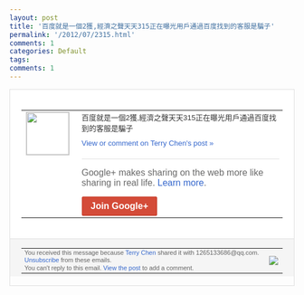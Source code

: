 ```yaml
---
layout: post
title: '百度就是一個2獲,經濟之聲天天315正在曝光用戶通過百度找到的客服是騙子'
permalink: '/2012/07/2315.html'
comments: 1
categories: Default
tags: 
comments: 1
---
```

<div style="border:solid 1px #dfdfdf;color:#686868;font:13px Arial"><div style="background-color:#fff;padding:20px;"><table cellpadding="0" cellspacing="0"><tr><td style="padding-right:15px;vertical-align:top"><a href="https://plus.google.com/_/notifications/emlink?emrecipient=109554455967099403328&amp;emid=CKC-ltqlibECFc7W5QodkFwAAA&amp;path=%2F108643996575278738906&amp;dt=1341723544761&amp;uob=8"><img height="75" src="https://lh3.googleusercontent.com/-KKRGTyJ5Bl0/AAAAAAAAAAI/AAAAAAAAEEY/jllxqER5dCk/s75-c-k-a/photo.jpg" style="border:solid 1px #cccccc;" width="75"/></a></td><td style="width:578px;color:#333;font:13px Arial;vertical-align:top;"><div style="padding-bottom:10px">百度就是一個2獲,經濟之聲天天315正在<wbr/>曝光用戶通過百度找到的客服是騙子</div><a href="https://plus.google.com/_/notifications/emlink?emrecipient=109554455967099403328&amp;emid=CKC-ltqlibECFc7W5QodkFwAAA&amp;path=%2F108643996575278738906%2Fposts%2FTQ5Qdifmj6Y%3Fgpinv%3DAMIXal9ONOJnYhT_WrvuD5VhOtJBmAIzHWt4nhbfuVUR4YCAbkXfiTkErhecxQ8LUdEKgdBhzq1WsThz9ettLNYClBFiZzIxjFESrp4kDNrD3iwRTs9pgdk&amp;dt=1341723544761&amp;uob=8" style="color:#3366CC;text-decoration:none;">View or comment on Terry Chen's post »</a><div style="margin-top:20px;border-top:solid 1px #dfdfdf"><div style="padding:15px 0;color:#686868;font:16px Arial;">Google+ makes sharing on the web more like sharing in real life. <a href="http://www.google.com/+/learnmore/" style="color:#3366CC;text-decoration:none;">Learn more</a>.</div><a href="https://plus.google.com/_/notifications/emlink?emrecipient=109554455967099403328&amp;emid=CKC-ltqlibECFc7W5QodkFwAAA&amp;path=%2F%3Fgpinv%3DAMIXal9ONOJnYhT_WrvuD5VhOtJBmAIzHWt4nhbfuVUR4YCAbkXfiTkErhecxQ8LUdEKgdBhzq1WsThz9ettLNYClBFiZzIxjFESrp4kDNrD3iwRTs9pgdk&amp;dt=1341723544761&amp;uob=8" style="display:inline-block;padding:7px 15px;background-color:#d44b38; color:#fff;font-size:16px; font-weight:bold;border-radius:2px;-webkit-border-radius:2px; -moz-border-radius:2px;border:solid 1px #c43b28; white-space:nowrap;text-decoration:none">Join Google+</a></div></td></tr></table></div><div style="border-top:solid 1px #dfdfdf;padding:0 20px; background-color:#f5f5f5"><table cellpadding="0" cellspacing="0" style="height:50px"><tbody><tr><td style="vertical-align:middle;width:100%; color:#636363;font:11px Arial; line-height:120%">You received this message because <a href="https://plus.google.com/_/notifications/emlink?emrecipient=109554455967099403328&amp;emid=CKC-ltqlibECFc7W5QodkFwAAA&amp;path=%2F108643996575278738906%3Fgpinv%3DAMIXal9ONOJnYhT_WrvuD5VhOtJBmAIzHWt4nhbfuVUR4YCAbkXfiTkErhecxQ8LUdEKgdBhzq1WsThz9ettLNYClBFiZzIxjFESrp4kDNrD3iwRTs9pgdk&amp;dt=1341723544761&amp;uob=8" style="color:#3366CC;text-decoration:none;">Terry Chen</a> shared it with 1265133686@qq.com. <a href="https://plus.google.com/_/notifications/emlink?emrecipient=109554455967099403328&amp;emid=CKC-ltqlibECFc7W5QodkFwAAA&amp;path=%2F_%2Fnonplus%2Femailsettings%3Fgpinv%3DAMIXal9ONOJnYhT_WrvuD5VhOtJBmAIzHWt4nhbfuVUR4YCAbkXfiTkErhecxQ8LUdEKgdBhzq1WsThz9ettLNYClBFiZzIxjFESrp4kDNrD3iwRTs9pgdk%26est%3DADH5u8WeAAWeLIu6saZvapktm90SoEZxFVzuXEh4tI16yxMyaGX_pWz8kFzGvxxJDEix55NpLjPi4TZK7L2qqqRCU-dnRXsAZVy6TSfIEPgZ_Xb31MvTJCGKwRDnxW-mQMPZqMyCso50&amp;dt=1341723544761&amp;uob=8" style="color:#3366CC;text-decoration:none;">Unsubscribe</a> from these emails.<br/>You can't reply to this email. <a href="https://plus.google.com/_/notifications/emlink?emrecipient=109554455967099403328&amp;emid=CKC-ltqlibECFc7W5QodkFwAAA&amp;path=%2F108643996575278738906%2Fposts%2FTQ5Qdifmj6Y%3Fgpinv%3DAMIXal9ONOJnYhT_WrvuD5VhOtJBmAIzHWt4nhbfuVUR4YCAbkXfiTkErhecxQ8LUdEKgdBhzq1WsThz9ettLNYClBFiZzIxjFESrp4kDNrD3iwRTs9pgdk&amp;dt=1341723544761&amp;uob=8" style="color:#3366CC;text-decoration:none;">View the post</a> to add a comment.<br/></td><td><img src="https://ssl.gstatic.com/s2/oz/images/notifications/logo/google-plus-6617a72bb36cc548861652780c9e6ff1.png"/></td></tr></tbody></table></div></div>